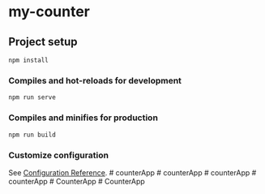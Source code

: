 # my-counter

## Project setup
```
npm install
```

### Compiles and hot-reloads for development
```
npm run serve
```

### Compiles and minifies for production
```
npm run build
```

### Customize configuration
See [Configuration Reference](https://cli.vuejs.org/config/).
#   c o u n t e r A p p  
 #   c o u n t e r A p p  
 #   c o u n t e r A p p  
 #   c o u n t e r A p p  
 #   C o u n t e r A p p  
 #   C o u n t e r A p p  
 